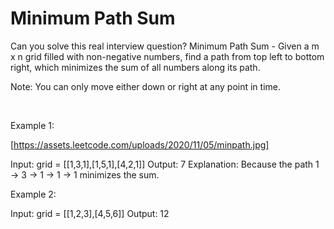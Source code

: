 # Minimum Path Sum

Can you solve this real interview question? Minimum Path Sum - Given a m x n grid filled with non-negative numbers, find a path from top left to bottom right, which minimizes the sum of all numbers along its path.

Note: You can only move either down or right at any point in time.

 

Example 1:

[https://assets.leetcode.com/uploads/2020/11/05/minpath.jpg]


Input: grid = [[1,3,1],[1,5,1],[4,2,1]]
Output: 7
Explanation: Because the path 1 → 3 → 1 → 1 → 1 minimizes the sum.


Example 2:


Input: grid = [[1,2,3],[4,5,6]]
Output: 12